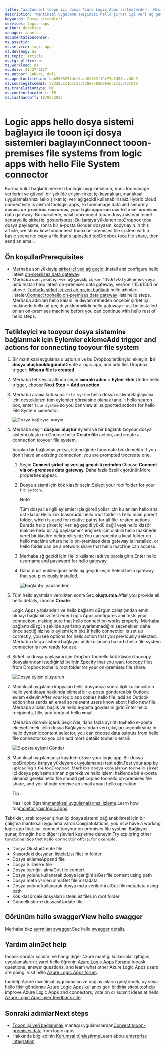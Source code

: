 ```yaml
---
title: "aaaConnect tooon içi dosya Azure Logic Apps sistemlerden | Microsoft Docs"
description: "Mantıksal uygulama akışınızı hello şirket içi veri ağ geçidi ve dosya sistemi bağlayıcısı aracılığıyla tooon içi dosya sistemleri bağlayın"
keywords: Dosya sistemleri
services: logic-apps
author: derek1ee
manager: anneta
documentationcenter: 
ms.assetid: 
ms.service: logic-apps
ms.devlang: na
ms.topic: article
ms.tgt_pltfrm: na
ms.workload: na
ms.date: 01/27/2017
ms.author: LADocs; deli
ms.openlocfilehash: beb5565293def4aba81f63f19e77d7498aac38c5
ms.sourcegitcommit: 523283cc1b3c37c428e77850964dc1c33742c5f0
ms.translationtype: MT
ms.contentlocale: tr-TR
ms.lasthandoff: 10/06/2017
---
```

# <a name="connect-tooon-premises-file-systems-from-logic-apps-with-hello-file-system-connector"></a><span data-ttu-id="61381-104">Logic apps hello dosya sistemi bağlayıcı ile tooon içi dosya sistemleri bağlayın</span><span class="sxs-lookup"><span data-stu-id="61381-104">Connect tooon-premises file systems from logic apps with hello File System connector</span></span>

<span data-ttu-id="61381-105">Karma bulut bağlantı merkezi toologic uygulamaların, bunu toomanage verilerini ve güvenli bir şekilde erişim şirket içi kaynakları, mantıksal uygulamalarınızı hello şirket içi veri ağ geçidi kullanabilirsiniz.</span><span class="sxs-lookup"><span data-stu-id="61381-105">Hybrid cloud connectivity is central toologic apps, so toomanage data and securely access on-premises resources, your logic apps can use hello on-premises data gateway.</span></span> <span data-ttu-id="61381-106">Bu makalede, nasıl tooconnect tooan dosya sistemi temel senaryo ile şirket içi gösteriyoruz: Bu karşıya yüklenen tooDropbox tooa dosya paylaşımı, sonra bir e-posta Gönder dosyasını kopyalayın.</span><span class="sxs-lookup"><span data-stu-id="61381-106">In this article, we show how tooconnect tooan on-premises file system with a basic scenario: copy a file that's uploaded tooDropbox tooa file share, then send an email.</span></span>

## <a name="prerequisites"></a><span data-ttu-id="61381-107">Ön koşullar</span><span class="sxs-lookup"><span data-stu-id="61381-107">Prerequisites</span></span>

- <span data-ttu-id="61381-108">Merhaba son yükleyip [şirket içi veri ağ geçidi](https://www.microsoft.com/download/details.aspx?id=53127).</span><span class="sxs-lookup"><span data-stu-id="61381-108">Install and configure hello latest [on-premises data gateway](https://www.microsoft.com/download/details.aspx?id=53127).</span></span>
- <span data-ttu-id="61381-109">Merhaba son şirket içi veri ağ geçidi, sürüm 1.15.6150.1 yüklemek veya üstü.</span><span class="sxs-lookup"><span data-stu-id="61381-109">Install hello latest on-premises data gateway, version 1.15.6150.1 or above.</span></span> <span data-ttu-id="61381-110">[Toohello şirket içi veri ağ geçidi bağlantı](http://aka.ms/logicapps-gateway) hello adımları listeler.</span><span class="sxs-lookup"><span data-stu-id="61381-110">[Connect toohello on-premises data gateway](http://aka.ms/logicapps-gateway) lists hello steps.</span></span> <span data-ttu-id="61381-111">Merhaba adımları hello kalanı ile devam etmeden önce bir şirket içi makinede hello ağ geçidi yüklenmelidir.</span><span class="sxs-lookup"><span data-stu-id="61381-111">hello gateway must be installed on an on-premises machine before you can continue with hello rest of hello steps.</span></span>

## <a name="add-trigger-and-actions-for-connecting-tooyour-file-system"></a><span data-ttu-id="61381-112">Tetikleyici ve tooyour dosya sistemine bağlanmak için Eylemler ekleme</span><span class="sxs-lookup"><span data-stu-id="61381-112">Add trigger and actions for connecting tooyour file system</span></span>

1. <span data-ttu-id="61381-113">Bir mantıksal uygulama oluşturun ve bu Dropbox tetikleyici ekleyin: **bir dosya oluşturulduğunda**</span><span class="sxs-lookup"><span data-stu-id="61381-113">Create a logic app, and add this Dropbox trigger: **When a file is created**</span></span> 
2. <span data-ttu-id="61381-114">Merhaba tetikleyici altında seçin **sonraki adım** > **Eylem Ekle**.</span><span class="sxs-lookup"><span data-stu-id="61381-114">Under hello trigger, choose **Next Step** > **Add an action**.</span></span> 
3. <span data-ttu-id="61381-115">Merhaba arama kutusuna `file system` hello dosya sistemi Bağlayıcısı için desteklenen tüm eylemler görmesine olanak tanır.</span><span class="sxs-lookup"><span data-stu-id="61381-115">In hello search box, enter `file system` so you can view all supported actions for hello File System connector.</span></span>

   ![Dosya bağlayıcı arayın](media/logic-apps-using-file-connector/search-file-connector.png)

2. <span data-ttu-id="61381-117">Merhaba seçin **dosyası oluştur** eylemi ve bir bağlantı tooyour dosya sistemi oluşturun.</span><span class="sxs-lookup"><span data-stu-id="61381-117">Choose hello **Create file** action, and create a connection tooyour file system.</span></span>

   <span data-ttu-id="61381-118">Varolan bir bağlantıyı yoksa, istendiğinde toocreate biri demektir.</span><span class="sxs-lookup"><span data-stu-id="61381-118">If you don't have an existing connection, you are prompted toocreate one.</span></span>

   1. <span data-ttu-id="61381-119">Seçin **Connect şirket içi veri ağ geçidi üzerinden**.</span><span class="sxs-lookup"><span data-stu-id="61381-119">Choose **Connect via on-premises data gateway**.</span></span> <span data-ttu-id="61381-120">Daha fazla özellik görünür.</span><span class="sxs-lookup"><span data-stu-id="61381-120">More properties appear.</span></span>
   2. <span data-ttu-id="61381-121">Dosya sistemi için kök klasör seçin.</span><span class="sxs-lookup"><span data-stu-id="61381-121">Select your root folder for your file system.</span></span>
      
       > [!NOTE]
       > <span data-ttu-id="61381-122">Tüm dosya ile ilgili eylemler için göreli yollar için kullanılan hello ana üst klasör Hello kök klasörüdür.</span><span class="sxs-lookup"><span data-stu-id="61381-122">hello root folder is hello main parent folder, which is used for relative paths for all file-related actions.</span></span> <span data-ttu-id="61381-123">Burada hello şirket içi veri ağ geçidi yüklü değil veya hello klasör makine hello bir ağ paylaşımına erişmek için olabilir hello makinede yerel bir klasöre belirtebilirsiniz.</span><span class="sxs-lookup"><span data-stu-id="61381-123">You can specify a local folder on hello machine where hello on-premises data gateway is installed, or hello folder can be a network share that hello machine can access.</span></span>

   3. <span data-ttu-id="61381-124">Merhaba ağ geçidi için Hello kullanıcı adı ve parola girin.</span><span class="sxs-lookup"><span data-stu-id="61381-124">Enter hello username and password for hello gateway.</span></span>
   4. <span data-ttu-id="61381-125">Daha önce yüklediğiniz hello ağ geçidi seçin.</span><span class="sxs-lookup"><span data-stu-id="61381-125">Select hello gateway that you previously installed.</span></span>

       ![Bağlantıyı yapılandırın](media/logic-apps-using-file-connector/create-file.png)

3. <span data-ttu-id="61381-127">Tüm hello ayrıntıları verdikten sonra Seç **oluşturma**.</span><span class="sxs-lookup"><span data-stu-id="61381-127">After you provide all hello details, choose **Create**.</span></span> 

   <span data-ttu-id="61381-128">Logic Apps yapılandırır ve hello bağlantı düzgün çalıştığından emin olmayı bağlantınızı test eder.</span><span class="sxs-lookup"><span data-stu-id="61381-128">Logic Apps configures and tests your connection, making sure that hello connection works properly.</span></span> 
   <span data-ttu-id="61381-129">Merhaba bağlantı düzgün şekilde ayarlanıp ayarlanmadığını seçenekler, daha önce seçtiğiniz hello eylemi için bkz.</span><span class="sxs-lookup"><span data-stu-id="61381-129">If hello connection is set up correctly, you see options for hello action that you previously selected.</span></span> 
   <span data-ttu-id="61381-130">Merhaba dosya sistemi bağlayıcı artık kullanıma hazırdır.</span><span class="sxs-lookup"><span data-stu-id="61381-130">hello file system connector is now ready for use.</span></span>

4. <span data-ttu-id="61381-131">Şirket içi dosya paylaşımı için Dropbox toohello kök klasörü toocopy dosyalarından istediğinizi belirtin.</span><span class="sxs-lookup"><span data-stu-id="61381-131">Specify that you want toocopy files from Dropbox toohello root folder for your on-premises file share.</span></span>

   ![Dosya eylem oluşturun](media/logic-apps-using-file-connector/create-file-filled.png)

5. <span data-ttu-id="61381-133">Mantıksal uygulama kopyaları hello dosyanıza sonra ilgili kullanıcıların hello yeni dosya hakkında bilmesi bir e-posta gönderen bir Outlook eylem ekleyin.</span><span class="sxs-lookup"><span data-stu-id="61381-133">After your logic app copies hello file, add an Outlook action that sends an email so relevant users know about hello new file.</span></span> <span data-ttu-id="61381-134">Merhaba alıcılar, başlık ve hello e-posta gövdesini girin.</span><span class="sxs-lookup"><span data-stu-id="61381-134">Enter hello recipients, title, and body of hello email.</span></span> 

   <span data-ttu-id="61381-135">Merhaba dinamik içerik Seçici'de, daha fazla ayrıntı toohello e-posta ekleyebilmek hello dosya Bağlayıcısı'ndan veri çıkışları seçebilirsiniz.</span><span class="sxs-lookup"><span data-stu-id="61381-135">In hello dynamic content selector, you can choose data outputs from hello file connector so you can add more details toohello email.</span></span>

   ![E-posta eylemi Gönder](media/logic-apps-using-file-connector/send-email.png)

6. <span data-ttu-id="61381-137">Mantıksal uygulamanızı kaydedin.</span><span class="sxs-lookup"><span data-stu-id="61381-137">Save your logic app.</span></span> <span data-ttu-id="61381-138">Bir dosya tooDropbox karşıya yükleyerek uygulamanızı test edin.</span><span class="sxs-lookup"><span data-stu-id="61381-138">Test your app by uploading a file tooDropbox.</span></span> <span data-ttu-id="61381-139">Merhaba dosya kopyalanan toohello şirket içi dosya paylaşımı almanız gerekir ve hello işlemi hakkında bir e-posta almanız gerekir.</span><span class="sxs-lookup"><span data-stu-id="61381-139">hello file should get copied toohello on-premises file share, and you should receive an email about hello operation.</span></span>

   > [!TIP] 
   > <span data-ttu-id="61381-140">Nasıl çok öğrenin[mantıksal uygulamalarınızı izleme](../logic-apps/logic-apps-monitor-your-logic-apps.md).</span><span class="sxs-lookup"><span data-stu-id="61381-140">Learn how too[monitor your logic apps](../logic-apps/logic-apps-monitor-your-logic-apps.md).</span></span>

<span data-ttu-id="61381-141">Tebrikler, artık tooyour şirket içi dosya sistemi bağlanabilmesi için bir çalışma mantıksal uygulama vardır.</span><span class="sxs-lookup"><span data-stu-id="61381-141">Congratulations, you now have a working logic app that can connect tooyour on-premises file system.</span></span> <span data-ttu-id="61381-142">Bağlayıcı sunar, örneğin hello diğer işlevleri keşfetme deneyin:</span><span class="sxs-lookup"><span data-stu-id="61381-142">Try exploring other functionalities that hello connector offers, for example:</span></span>

- <span data-ttu-id="61381-143">Dosya Oluştur</span><span class="sxs-lookup"><span data-stu-id="61381-143">Create file</span></span>
- <span data-ttu-id="61381-144">Klasördeki dosyaları listele</span><span class="sxs-lookup"><span data-stu-id="61381-144">List files in folder</span></span>
- <span data-ttu-id="61381-145">Dosya ekleme</span><span class="sxs-lookup"><span data-stu-id="61381-145">Append file</span></span>
- <span data-ttu-id="61381-146">Dosya Sil</span><span class="sxs-lookup"><span data-stu-id="61381-146">Delete file</span></span>
- <span data-ttu-id="61381-147">Dosya içeriğini alma</span><span class="sxs-lookup"><span data-stu-id="61381-147">Get file content</span></span>
- <span data-ttu-id="61381-148">Dosya yolunu kullanarak dosya içeriğini al</span><span class="sxs-lookup"><span data-stu-id="61381-148">Get file content using path</span></span>
- <span data-ttu-id="61381-149">Dosya meta verileri alma</span><span class="sxs-lookup"><span data-stu-id="61381-149">Get file metadata</span></span>
- <span data-ttu-id="61381-150">Dosya yolunu kullanarak dosya meta verilerini al</span><span class="sxs-lookup"><span data-stu-id="61381-150">Get file metadata using path</span></span>
- <span data-ttu-id="61381-151">Kök klasördeki dosyaları listele</span><span class="sxs-lookup"><span data-stu-id="61381-151">List files in root folder</span></span>
- <span data-ttu-id="61381-152">Güncelleştirme dosyası</span><span class="sxs-lookup"><span data-stu-id="61381-152">Update file</span></span>

## <a name="view-hello-swagger"></a><span data-ttu-id="61381-153">Görünüm hello swagger</span><span class="sxs-lookup"><span data-stu-id="61381-153">View hello swagger</span></span>
<span data-ttu-id="61381-154">Merhaba bkz [ayrıntıları swagger](/connectors/fileconnector/).</span><span class="sxs-lookup"><span data-stu-id="61381-154">See hello [swagger details](/connectors/fileconnector/).</span></span> 

## <a name="get-help"></a><span data-ttu-id="61381-155">Yardım alın</span><span class="sxs-lookup"><span data-stu-id="61381-155">Get help</span></span>

<span data-ttu-id="61381-156">tooask sorular soruları ve hangi diğer Azure mantığı kullanıcılar gittiğini, uygulamaların ziyaret hello öğrenin [Azure Logic Apps Forumu](https://social.msdn.microsoft.com/Forums/en-US/home?forum=azurelogicapps).</span><span class="sxs-lookup"><span data-stu-id="61381-156">tooask questions, answer questions, and learn what other Azure Logic Apps users are doing, visit hello [Azure Logic Apps forum](https://social.msdn.microsoft.com/Forums/en-US/home?forum=azurelogicapps).</span></span>

<span data-ttu-id="61381-157">toohelp Azure mantıksal uygulamaları ve bağlayıcıların geliştirmek, oy veya hello fikir gönderme [Azure Logic Apps kullanıcı geri bildirim sitesi](http://aka.ms/logicapps-wish).</span><span class="sxs-lookup"><span data-stu-id="61381-157">toohelp improve Azure Logic Apps and connectors, vote on or submit ideas at hello [Azure Logic Apps user feedback site](http://aka.ms/logicapps-wish).</span></span>

## <a name="next-steps"></a><span data-ttu-id="61381-158">Sonraki adımlar</span><span class="sxs-lookup"><span data-stu-id="61381-158">Next steps</span></span>

- <span data-ttu-id="61381-159">[Tooon içi veri bağlanmak](../logic-apps/logic-apps-gateway-connection.md) mantığı uygulamalardan</span><span class="sxs-lookup"><span data-stu-id="61381-159">[Connect tooon-premises data](../logic-apps/logic-apps-gateway-connection.md) from logic apps</span></span>
- <span data-ttu-id="61381-160">Hakkında bilgi edinin [Kurumsal tümleştirme](../logic-apps/logic-apps-enterprise-integration-overview.md)</span><span class="sxs-lookup"><span data-stu-id="61381-160">Learn about [enterprise integration](../logic-apps/logic-apps-enterprise-integration-overview.md)</span></span>

